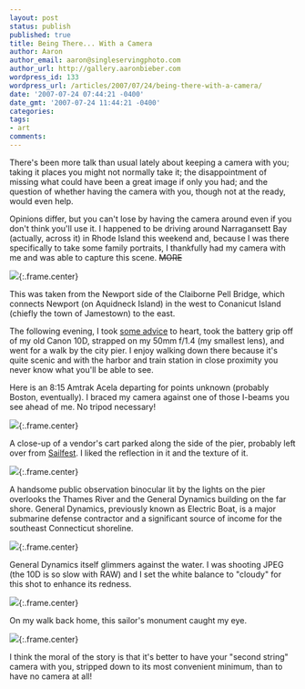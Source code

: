 ```yaml
---
layout: post
status: publish
published: true
title: Being There... With a Camera
author: Aaron
author_email: aaron@singleservingphoto.com
author_url: http://gallery.aaronbieber.com
wordpress_id: 133
wordpress_url: /articles/2007/07/24/being-there-with-a-camera/
date: '2007-07-24 07:44:21 -0400'
date_gmt: '2007-07-24 11:44:21 -0400'
categories:
tags:
- art
comments:
---
```


There's been more talk than usual lately about keeping a camera with you; taking
it places you might not normally take it; the disappointment of missing what
could have been a great image if only you had; and the question of whether
having the camera with you, though not at the ready, would even help.

Opinions differ, but you can't lose by having the camera around even if you
don't think you'll use it. I happened to be driving around Narragansett Bay
(actually, across it) in Rhode Island this weekend and, because I was there
specifically to take some family portraits, I thankfully had my camera with me
and was able to capture this scene. ~~MORE~~

![](/ssp/22Jul07-01.jpg){:.frame.center}

This was taken from the Newport side of the Claiborne Pell Bridge, which
connects Newport (on Aquidneck Island) in the west to Conanicut Island (chiefly
the town of Jamestown) to the east.

The following evening, I took
[some advice](http://www.goldengod.net/2007/07/17/why-you-should-take-your-camera-with-you-always/) to
heart, took the battery grip off of my old Canon 10D, strapped on my 50mm f/1.4
(my smallest lens), and went for a walk by the city pier. I enjoy walking down
there because it's quite scenic and with the harbor and train station in close
proximity you never know what you'll be able to see.

Here is an 8:15 Amtrak Acela departing for points unknown (probably Boston,
eventually). I braced my camera against one of those I-beams you see ahead of
me. No tripod necessary!

![](/ssp/23Jul07-02.jpg){:.frame.center}

A close-up of a vendor's cart parked along the side of the pier, probably left
over from [Sailfest](http://www.sailfest.org). I liked the reflection in it and
the texture of it.

![](/ssp/23Jul07-03.jpg){:.frame.center}

A handsome public observation binocular lit by the lights on the pier overlooks
the Thames River and the General Dynamics building on the far shore. General
Dynamics, previously known as Electric Boat, is a major submarine defense
contractor and a significant source of income for the southeast Connecticut
shoreline.

![](/ssp/23Jul07-04.jpg){:.frame.center}

General Dynamics itself glimmers against the water. I was shooting JPEG (the 10D
is so slow with RAW) and I set the white balance to "cloudy" for this shot to
enhance its redness.

![](/ssp/23Jul07-05.jpg){:.frame.center}

On my walk back home, this sailor's monument caught my eye.

![](/ssp/23Jul07-06.jpg){:.frame.center}

I think the moral of the story is that it's better to have your "second string"
camera with you, stripped down to its most convenient minimum, than to have no
camera at all!
